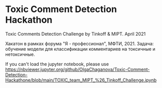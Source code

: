 # Toxic Comment Detection Hackathon
Toxic Comments Detection Challenge by Tinkoff & MIPT. April 2021

Хакатон в рамках форума "Я - профессионал", МФТИ, 2021. Задача: обучение модели для классификации комментариев на токсичные и нетоксичные.

If you can't load the jupyter notebook, please use https://nbviewer.jupyter.org/github/OlgaChaganova/Toxic-Comment-Detection-Hackathone/blob/main/TOXIC_team_MIPT_%26_Tinkoff_Challenge.ipynb
